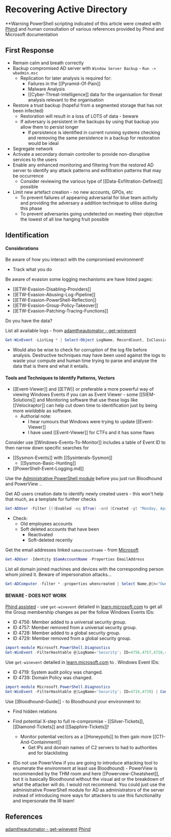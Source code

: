 # Recovering Active Directory

**Warning PowerShell scripting indicated of this article were created with [Phind](https://www.phind.com) and human consultation of various references provided by Phind and Microsoft documentation

## First Response

- Remain calm and breath correctly 
- Backup compromised AD server with `Window Server Backup` - `Run -> wbadmin.msc`
	- Replication for later analysis is required for:
		- Failures in the [[Pyramid-Of-Pain]] 
		- Malware Analysis
		- [[Cyber-Threat-Intelligence]] data for the organisation for threat analysis relevant to the organisation
- Restore a trust backup (hopeful from a segmented storage that has not been infected)
	- Restoration will result in a loss of LOTS of data - beware
	- If adversary is persistent in the backups by using that backup you allow them to persist longer
		- If persistence is identified in current running systems checking and removing the same persistence in a backup for restoration would be ideal 
- Segregate network 
- Activate a secondary domain controller to provide non-disruptive services to the users
- Enable any enhanced monitoring and filtering from the restored AD server to identify any attack patterns and exfiltration patterns that may be occurrence
	- Consider reviewing the various type of [[Data-Exfiltration-Defined]] possible
- Limit new artefact creation - no new accounts, GPOs, etc
	- To prevent failures of appearing adversarial for blue team activity and providing the adversary a addition technique to utilise during this phase
	- To prevent adversaries going undetected on meeting their objective the lowest of all low hanging fruit possible

## Identification

#### Considerations

Be aware of how you interact with the compromised environment! 
- Track what you do 


Be aware of evasion some logging mechanisms are have listed pages:
- [[ETW-Evasion-Disabling-Providers]]
- [[ETW-Evasion-Abusing-Log-Pipeline]]
- [[ETW-Evasion-PowerShell-Reflection]]
- [[ETW-Evasion-Group-Policy-Takeover]]
- [[ETW-Evasion-Patching-Tracing-Functions]]

Do you have the data?

List all available logs - from [adamtheautomator - get-winevent](https://adamtheautomator.com/get-winevent/)
```powershell
Get-WinEvent -ListLog * | Select-Object LogName, RecordCount, IsClassicLog, IsEnabled, LogMode, LogType | Format-Table -AutoSize
```
- Would also be wise to check for corruption of the log file before analysis. Destructive techniques may have been used against the logs to waste your compute and human time trying to parse and analyse the data that is there and what it entails.
#### Tools and Techniques to Identify Patterns, Vectors 

- [[Event-Viewer]] and [[ETW]] or preferable a more powerful way of viewing Windows Events if you can as Event Viewer - some [[SIEM-Solutions]] and Monitoring software that use these logs like [[Velociraptor]] can help cut down time to identification just by being more *wieldable* as software. 
	- Authorial note: 
		- I hear rumours that Windows were trying to update [[Event-Viewer]]
		- I have used [[Event-Viewer]] for CTFs and it has some flaws

Consider use [[Windows-Events-To-Monitor]] includes a table of Event ID to then narrow down specific searches for 
- [[Sysmon-Events]] with [[Sysinterals-Sysmon]] 
	- [[Sysmon-Basic-Hunting]]
- [[PowerShell-Event-Logging.md]]


Use the [Administrative PowerShell module](https://learn.microsoft.com/en-us/powershell/module/activedirectory/?view=windowsserver2022-ps) before you just run Bloodhound and PowerView .. 

Get AD users creation date to identify newly created users - this won't help that much, as a template for further checks
```powershell
Get-ADUser -Filter {((Enabled -eq $True) -and (Created -gt "Monday, April 10, 2023 00:00:00 AM"))} -Property Created, LastLogonDate | select SamAccountName, Name, Created | Sort-Object Created
```
- Check: 
	- Old employees accounts
	- Soft deleted accounts that have been 
		- Reactivated
		- Soft-deleted recently 

Get the email addresses linked `samaccountname` - from [Microsoft](https://learn.microsoft.com/en-us/answers/questions/273595/how-to-fetch-email-address-from-ad-given-users-id) 
```powershell
Get-ADUser -Identity $SamAccountName -Properties EmailAddress  
```

List all domain joined machines and devices with the corresponding person whom joined it. Beware of impersonation attacks... 
```powershell
Get-ADComputer -filter * -properties whencreated | Select Name,@{n="Owner";e={(Get-acl "ad:\$($_.distinguishedname)").owner}},whencreated 
```

#### BEWARE - DOES NOT WORK

[Phind assisted](https://www.phind.com) - use `get-winevent` detailed in [learn.microsoft.com](https://learn.microsoft.com/en-us/powershell/module/microsoft.powershell.diagnostics/get-winevent?view=powershell-7.3) to get all the Group membership changes as per the follow Windows Events IDs:
- ID 4756: Member added to a universal security group.
- ID 4757: Member removed from a universal security group.
- ID 4728: Member added to a global security group.
- ID 4729: Member removed from a global security group.
```powershell
import-module Microsoft.PowerShell.Diagnostics
Get-WinEvent -FilterHashtable @{LogName='Security'; ID=4756,4757,4728,4729} | ConvertTo-Xml | Out-File -FilePath 'events.xml'
```

Use `get-winevent` detailed in [learn.microsoft.com](https://learn.microsoft.com/en-us/powershell/module/microsoft.powershell.diagnostics/get-winevent?view=powershell-7.3) to . Windows Event IDs:
- ID 4719: System audit policy was changed.
- ID 4739: Domain Policy was changed.
```powershell
import-module Microsoft.PowerShell.Diagnostics
Get-WinEvent -FilterHashtable @{LogName='Security'; ID=4719,4739} | ConvertTo-Xml | Out-File -FilePath 'events.xml'
```


Use [[Bloodhound-Guide]] - to Bloodhound your environment to:
- Find hidden relations
- Find potential X-step to full re-compromise - [[Silver-Tickets]], [[Diamond-Tickets]] and [[Sapphire-Tickets]]!
	- Monitor potential vectors as a [[Honeypots]] to then gain more [[CTI-And-Containment]] 
		- Get IPs and domain names of C2 servers to had to authorities and for blacklisting 

- (Do not use PowerView if you are going to  introduce attacking tool to enumerate the environment at least use Bloodhound) - PowerView is recommended by the THM room and here [[Powerview-Cheatsheet]], but it is basically Bloodhound without the visual aid or the breakdown of what the attacker will do. I would not recommend. You could just use the administrative PowerShell module for AD as administrators of the server instead of introducing more ways for attackers to use this functionality and impersonate the IR team!  

## References

[adamtheautomator - get-winevent](https://adamtheautomator.com/get-winevent/)
[Phind](https://www.phind.com)